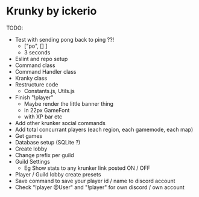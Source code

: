 # Krunky by ickerio

TODO:

 - Test with sending pong back to ping ??!
    * ["po", [] ]
    * 3 seconds
 - Eslint and repo setup
 - Command class
 - Command Handler class
 - Kranky class
 - Restructure code
    * Constants.js, Utils.js
 - Finish "!player"
    * Maybe render the little banner thing
    * in 22px GameFont
    * with XP bar etc
 - Add other krunker social commands
 - Add total concurrant players (each region, each gamemode, each map)
 - Get games
 - Database setup (SQLite ?)
 - Create lobby
 - Change prefix per guild
 - Guild Settings
    * Eg Show stats to any krunker link posted ON / OFF
 - Player / Guild lobby create presets
 - Save command to save your player id / name to discord account
 - Check "!player @User" and "!player" for own discord / own account